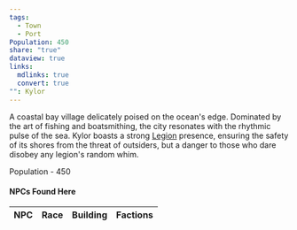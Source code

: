 ```yaml
---
tags:
  - Town
  - Port
Population: 450
share: "true"
dataview: true
links:
  mdlinks: true
  convert: true
"": Kylor
---
```


A coastal bay village delicately poised on the ocean's edge. Dominated by the art of fishing and boatsmithing, the city resonates with the rhythmic pulse of the sea. Kylor boasts a strong [Legion](../../../Factions-&%20Clans/The%20Aegis%20Legion/index.md) presence, ensuring the safety of its shores from the threat of outsiders, but a danger to those who dare disobey any legion's random whim.

Population - 450

#### NPCs Found Here
| NPC | Race | Building | Factions |
| --- | ---- | -------- | -------- |

